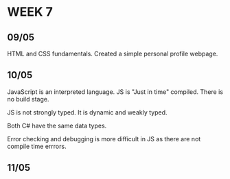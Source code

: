 # WEEK 7
## 09/05

HTML and CSS fundamentals. Created a simple personal profile webpage.

## 10/05
JavaScript is an interpreted language. 
JS is "Just in time" compiled. There is no build stage. 

JS is not strongly typed. It is dynamic and weakly typed.

Both C# have the same data types.

Error checking and debugging is more difficult in JS as there are not compile time errrors.


## 11/05

